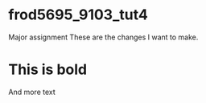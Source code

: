# frod5695_9103_tut4

Major assignment
These are the changes I want to make.

# This is bold

And more text
